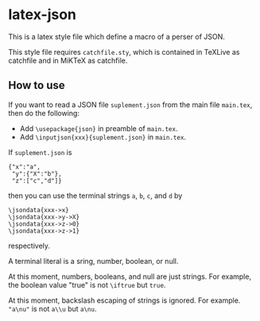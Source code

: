 # latex-json

This is a latex style file which define a macro of a perser of JSON.

This style file requires `catchfile.sty`,
which is contained in
TeXLive as catchfile
and in MiKTeX as catchfile.

## How to use

If you want to read a JSON file `suplement.json` from the main file `main.tex`,
then do the following:
* Add `\usepackage{json}` in preamble of `main.tex`.
* Add `\inputjson{xxx}{suplement.json}` in `main.tex`.

If `suplement.json` is
```
{"x":"a",
 "y":{"X":"b"},
 "z":["c","d"]}
```
then you can use the terminal strings `a`, `b`, `c`, and `d` by
```
\jsondata{xxx->x}
\jsondata{xxx->y->X}
\jsondata{xxx->z->0}
\jsondata{xxx->z->1}
```
respectively.

A terminal literal is 
a sring, number, boolean, or null.

At this moment,
numbers, booleans, and null are
just strings.
For example,
the boolean value "true" is
not `\iftrue` but `true`.

At this moment,
backslash escaping of strings is ignored.
For example.
`"a\nu"` is not `a\\u` but `a\nu`.

